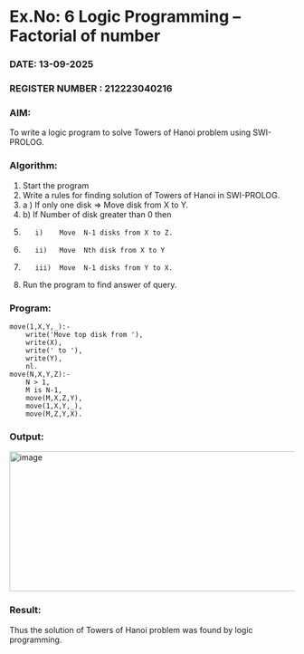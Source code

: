 # Ex.No: 6   Logic Programming – Factorial of number   
### DATE: 13-09-2025                                                                          
### REGISTER NUMBER : 212223040216
### AIM: 
To  write  a logic program  to solve Towers of Hanoi problem  using SWI-PROLOG. 
### Algorithm:
1. Start the program
2.  Write a rules for finding solution of Towers of Hanoi in SWI-PROLOG.
3.  a )	If only one disk  => Move disk from X to Y.
4.  b)	If Number of disk greater than 0 then
5.        i)	Move  N-1 disks from X to Z.
6.        ii)	Move  Nth disk from X to Y
7.        iii)	Move  N-1 disks from Y to X.
8. Run the program  to find answer of  query.

### Program:
```
move(1,X,Y,_):-
    write('Move top disk from '),
    write(X),
    write(' to '),
    write(Y),
    nl. 
move(N,X,Y,Z):-
    N > 1,
    M is N-1,
    move(M,X,Z,Y),
    move(1,X,Y,_),
    move(M,Z,Y,X).

```
### Output:
<img width="938" height="247" alt="image" src="https://github.com/user-attachments/assets/7e71bdf7-3c99-4d7f-9c58-76a65006763f" />

### Result:
Thus the solution of Towers of Hanoi problem was found by logic programming.
